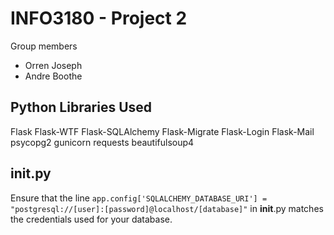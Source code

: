 INFO3180 - Project 2
====================

Group members
* Orren Joseph
* Andre Boothe


Python Libraries Used
----------------------

Flask
Flask-WTF
Flask-SQLAlchemy
Flask-Migrate
Flask-Login
Flask-Mail
psycopg2
gunicorn
requests
beautifulsoup4


__init__.py
-----------

Ensure that the line `app.config['SQLALCHEMY_DATABASE_URI'] = "postgresql://[user]:[password]@localhost/[database]"` in __init__.py matches the credentials used for your database.